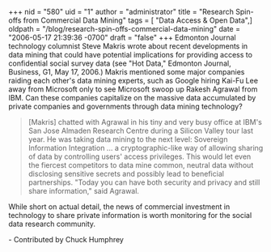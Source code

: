 +++
nid = "580"
uid = "1"
author = "administrator"
title = "Research Spin-offs from Commercial Data Mining"
tags = [ "Data Access & Open Data",]
oldpath = "/blog/research-spin-offs-commercial-data-mining"
date = "2006-05-17 21:39:36 -0700"
draft = "false"
+++
Edmonton Journal technology columnist Steve Makris wrote about recent
developments in data mining that could have potential implications for
providing access to confidential social survey data (see \"Hot Data,\"
Edmonton Journal, Business, G1, May 17, 2006.) Makris mentioned some
major companies raiding each other\'s data mining experts, such as
Google hiring Kai-Fu Lee away from Microsoft only to see Microsoft swoop
up Rakesh Agrawal from IBM. Can these companies capitalize on the
massive data accumulated by private companies and governments through
data mining technology?

> \[Makris\] chatted with Agrawal in his tiny and very busy office at
> IBM's San Jose Almaden Research Centre during a Silicon Valley tour
> last year. He was taking data mining to the next level: Sovereign
> Information Integration ... a cryptographic-like way of allowing
> sharing of data by controlling users' access privileges. This would
> let even the fiercest competitors to data mine common, neutral data
> without disclosing sensitive secrets and possibly lead to beneficial
> partnerships. "Today you can have both security and privacy and still
> share information," said Agrawal.

While short on actual detail, the news of commercial investment in
technology to share private information is worth monitoring for the
social data research community.

\- Contributed by Chuck Humphrey
